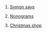 1) [Symon says](https://tanya-gro.github.io/Projects-stage1/simon-says/)

2) [Nonograms](https://tanya-gro.github.io/Projects-stage1/nonograms/)

3) [Christmas shop](https://tanya-gro.github.io/Projects-stage1/christmas-shop/)